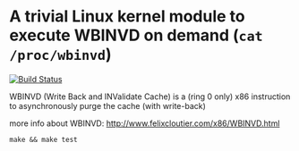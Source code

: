 # A trivial Linux kernel module to execute WBINVD on demand (`cat /proc/wbinvd`)
[![Build Status](https://travis-ci.org/batmac/wbinvd.svg?branch=master)](https://travis-ci.org/batmac/wbinvd)


WBINVD (Write Back and INValidate Cache) is a (ring 0 only) x86 instruction to asynchronously purge the cache (with write-back)

more info about WBINVD: http://www.felixcloutier.com/x86/WBINVD.html
```
make && make test
```
